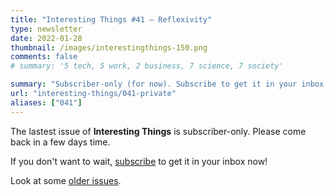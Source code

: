```yaml
---
title: "Interesting Things #41 — Reflexivity"
type: newsletter
date: 2022-01-28
thumbnail: /images/interestingthings-150.png
comments: false
# summary: '5 tech, 5 work, 2 business, 7 science, 7 society'

summary: "Subscriber-only (for now). Subscribe to get it in your inbox now!"
url: "interesting-things/041-private"
aliases: ["041"]
---
```


The lastest issue of **Interesting Things** is subscriber-only. Please come back in a few days time.

If you don't want to wait, [subscribe](/newsletter) to get it in your inbox now!

Look at some [older issues](/interesting-things).
